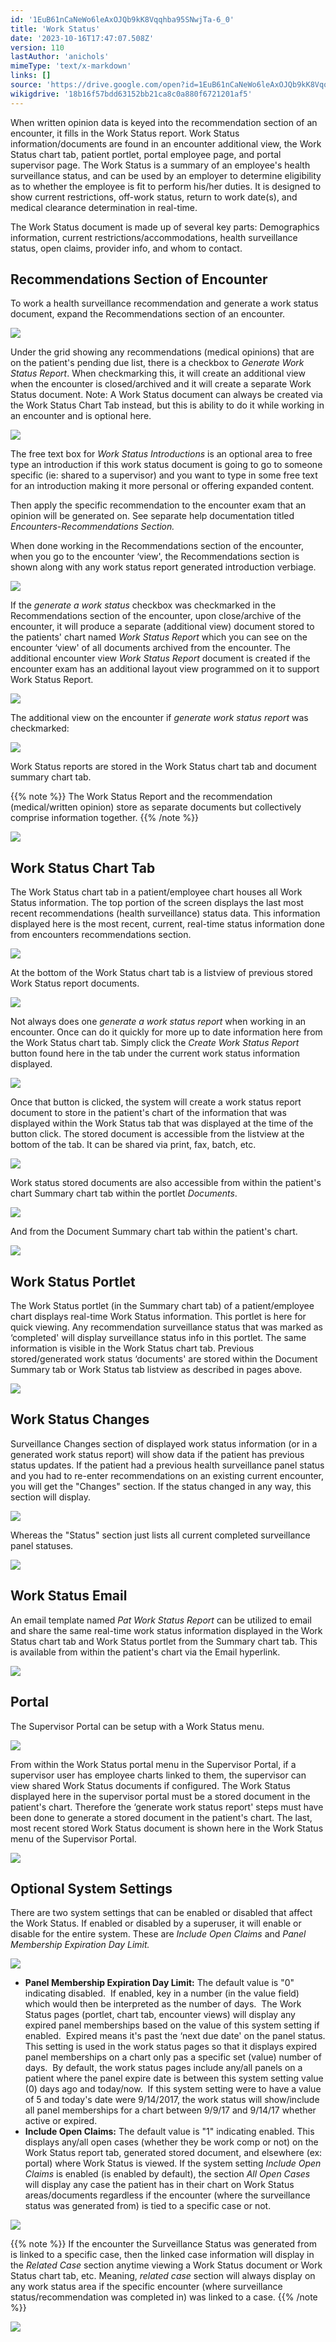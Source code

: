 ```yaml
---
id: '1EuB61nCaNeWo6leAxOJQb9kK8Vqqhba95SNwjTa-6_0'
title: 'Work Status'
date: '2023-10-16T17:47:07.508Z'
version: 110
lastAuthor: 'anichols'
mimeType: 'text/x-markdown'
links: []
source: 'https://drive.google.com/open?id=1EuB61nCaNeWo6leAxOJQb9kK8Vqqhba95SNwjTa-6_0'
wikigdrive: '18b16f57bdd63152bb21ca8c0a880f6721201af5'
---
```

When written opinion data is keyed into the recommendation section of an encounter, it fills in the Work Status report. Work Status information/documents are found in an encounter additional view, the Work Status chart tab, patient portlet, portal employee page, and portal supervisor page. The Work Status is a summary of an employee's health surveillance status, and can be used by an employer to determine eligibility as to whether the employee is fit to perform his/her duties. It is designed to show current restrictions, off-work status, return to work date(s), and medical clearance determination in real-time.

The Work Status document is made up of several key parts: Demographics information, current restrictions/accommodations, health surveillance status, open claims, provider info, and whom to contact.

## Recommendations Section of Encounter

To work a health surveillance recommendation and generate a work status document, expand the Recommendations section of an encounter.

![](../work-status.assets/e22dbb07ee3a59081def3e8f0088580b.png)

Under the grid showing any recommendations (medical opinions) that are on the patient's pending due list, there is a checkbox to *Generate Work Status Report*. When checkmarking this, it will create an additional view when the encounter is closed/archived and it will create a separate Work Status document. Note: A Work Status document can always be created via the Work Status Chart Tab instead, but this is ability to do it while working in an encounter and is optional here.

![](../work-status.assets/189e784163d07c7fbbcc550856a8b531.png)

The free text box for *Work Status Introductions* is an optional area to free type an introduction if this work status document is going to go to someone specific (ie: shared to a supervisor) and you want to type in some free text for an introduction making it more personal or offering expanded content.

Then apply the specific recommendation to the encounter exam that an opinion will be generated on. See separate help documentation titled *Encounters-Recommendations Section.*

When done working in the Recommendations section of the encounter, when you go to the encounter ‘view', the Recommendations section is shown along with any work status report generated introduction verbiage.

![](../work-status.assets/efaf94016f2b25c804c74e0c9a88d972.png)

If the *generate a work status* checkbox was checkmarked in the Recommendations section of the encounter, upon close/archive of the encounter, it will produce a separate (additional view) document stored to the patients' chart named *Work Status Report* which you can see on the encounter ‘view' of all documents archived from the encounter.  The additional encounter view *Work Status Report* document is created if the encounter exam has an additional layout view programmed on it to support Work Status Report.

![](../work-status.assets/ceb296a3a46040ea528b6b00899a2ae0.png)

The additional view on the encounter if *generate work status report* was checkmarked:

![](../work-status.assets/a2005892795aaafbac943b335cc522dd.png)

Work Status reports are stored in the Work Status chart tab and document summary chart tab.

{{% note %}}
The Work Status Report and the recommendation (medical/written opinion) store as separate documents but collectively comprise information together.
{{% /note %}}

![](../work-status.assets/9af3831a401e2db68019379aac19f15b.png)

## Work Status Chart Tab

The Work Status chart tab in a patient/employee chart houses all Work Status information. The top portion of the screen displays the last most recent recommendations (health surveillance) status data. This information displayed here is the most recent, current, real-time status information done from encounters recommendations section.

![](../work-status.assets/a1ee6609182cd9d009b688d630d8ae2d.png)

At the bottom of the Work Status chart tab is a listview of previous stored Work Status report documents.

![](../work-status.assets/43bc1612cec36f786a28da889c28fed9.png)

Not always does one *generate a work status report* when working in an encounter. Once can do it quickly for more up to date information here from the Work Status chart tab. Simply click the *Create Work Status Report* button found here in the tab under the current work status information displayed.

![](../work-status.assets/c71025b98407497d613391f3a8180fee.png)

Once that button is clicked, the system will create a work status report document to store in the patient's chart of the information that was displayed within the Work Status tab that was displayed at the time of the button click. The stored document is accessible from the listview at the bottom of the tab. It can be shared via print, fax, batch, etc.

![](../work-status.assets/727356553cb055427a4aa1764722be18.png)

Work status stored documents are also accessible from within the patient's chart Summary chart tab within the portlet *Documents*.

![](../work-status.assets/c089e107a7e6551c835acb9fa1b58e74.png)

And from the Document Summary chart tab within the patient's chart.

![](../work-status.assets/af11ef0ea57010ed7ae4226164d9059c.png)

## Work Status Portlet

The Work Status portlet (in the Summary chart tab) of a patient/employee chart displays real-time Work Status information. This portlet is here for quick viewing. Any recommendation surveillance status that was marked as ‘completed' will display surveillance status info in this portlet. The same information is visible in the Work Status chart tab. Previous stored/generated work status ‘documents' are stored within the Document Summary tab or Work Status tab listview as described in pages above.

![](../work-status.assets/861fbc621892da7df1387607c37566f2.png)

## Work Status Changes

Surveillance Changes section of displayed work status information (or in a generated work status report) will show data if the patient has previous status updates. If the patient had a previous health surveillance panel status and you had to re-enter recommendations on an existing current encounter, you will get the "Changes" section.  If the status changed in any way, this section will display.

![](../work-status.assets/ef0e7f159631fd17e9d2c45fe89928ed.png)

Whereas the "Status" section just lists all current completed surveillance panel statuses.

![](../work-status.assets/3b94410ee5c373207078a2d5d7c00f8e.png)

## Work Status Email

An email template named *Pat Work Status Report* can be utilized to email and share the same real-time work status information displayed in the Work Status chart tab and Work Status portlet from the Summary chart tab. This is available from within the patient's chart via the Email hyperlink.

![](../work-status.assets/09b5990d5060fd98d8a8707949e79ab1.png)

## Portal

The Supervisor Portal can be setup with a Work Status menu.

![](../work-status.assets/01ba8986d0350f8cff3c39fe6b44ff9f.png)

From within the Work Status portal menu in the Supervisor Portal, if a supervisor user has employee charts linked to them, the supervisor can view shared Work Status documents if configured. The Work Status displayed here in the supervisor portal must be a stored document in the patient's chart. Therefore the ‘generate work status report' steps must have been done to generate a stored document in the patient's chart. The last, most recent stored Work Status document is shown here in the Work Status menu of the Supervisor Portal.

![](../work-status.assets/491c8788f8624d53c52af82e88481fea.png)

## Optional System Settings

There are two system settings that can be enabled or disabled that affect the Work Status. If enabled or disabled by a superuser, it will enable or disable for the entire system. These are *Include Open Claims* and *Panel Membership Expiration Day Limit.*

![](../work-status.assets/973a6c7124ec8fa040c9d8a57180304b.png)

* <strong>Panel Membership Expiration Day Limit:</strong> The default value is "0" indicating disabled.  If enabled, key in a number (in the value field) which would then be interpreted as the number of days.  The Work Status pages (portlet, chart tab, encounter views) will display any expired panel memberships based on the value of this system setting if enabled.  Expired means it's past the ‘next due date' on the panel status. This setting is used in the work status pages so that it displays expired panel memberships on a chart only pas a specific set (value) number of days.  By default, the work status pages include any/all panels on a patient where the panel expire date is between this system setting value (0) days ago and today/now.  If this system setting were to have a value of 5 and today's date were 9/14/2017, the work status will show/include all panel memberships for a chart between 9/9/17 and 9/14/17 whether active or expired.
* <strong>Include Open Claims:</strong> The default value is "1" indicating enabled. This displays any/all open cases (whether they be work comp or not) on the Work Status report tab, generated stored document, and elsewhere (ex: portal) where Work Status is viewed. If the system setting <em>Include Open Claims</em> is enabled (is enabled by default), the section <em>All Open Cases</em> will display any case the patient has in their chart on Work Status areas/documents regardless if the encounter (where the surveillance status was generated from) is tied to a specific case or not.

![](../work-status.assets/1131cc70325f2f047927ee02876797ef.png)

{{% note %}}
If the encounter the Surveillance Status was generated from is linked to a specific case, then the linked case information will display in the *Related Case* section anytime viewing a Work Status document or Work Status chart tab, etc. Meaning, *related case* section will always display on any work status area if the specific encounter (where surveillance status/recommendation was completed in) was linked to a case.
{{% /note %}}

![](../work-status.assets/f6adb18d0e68468768d01c2773b926a0.png)
